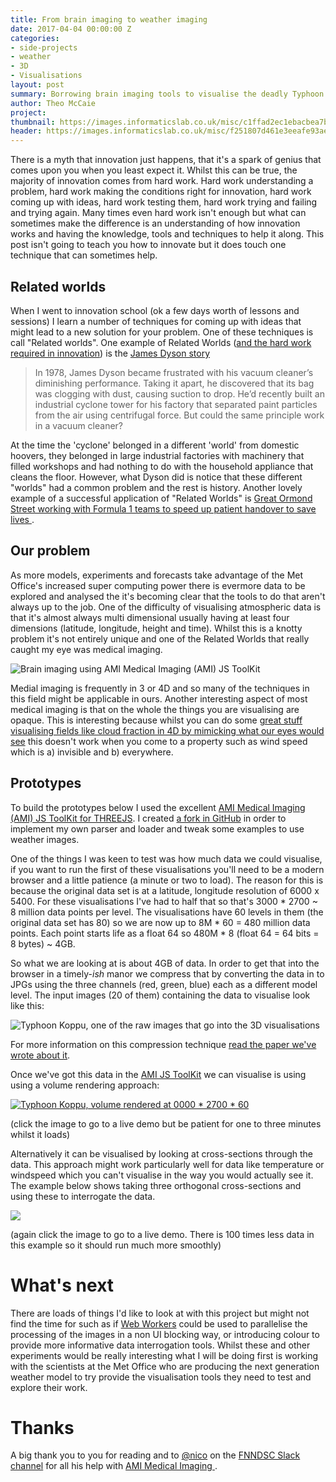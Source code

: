 ```yaml
---
title: From brain imaging to weather imaging
date: 2017-04-04 00:00:00 Z
categories:
- side-projects
- weather
- 3D
- Visualisations
layout: post
summary: Borrowing brain imaging tools to visualise the deadly Typhoon Koppu.
author: Theo McCaie
project:
thumbnail: https://images.informaticslab.co.uk/misc/c1ffad2ec1ebacbea7b124353820b1d3.jpg
header: https://images.informaticslab.co.uk/misc/f251807d461e3eeafe93ae89e273172b.png
---
```


There is a myth that innovation just happens, that it's a spark of genius that comes upon you when you least expect it. Whilst this can be true, the majority of innovation comes from hard work. Hard work understanding a problem, hard work making the conditions right for innovation, hard work coming up with ideas, hard work testing them, hard work trying and failing and trying again. Many times even hard work isn't enough but what can sometimes make the difference is an understanding of how innovation works and having the knowledge, tools and techniques to help it along. This post isn't going to teach you how to innovate but it does touch one technique that can sometimes help.

## Related worlds

When I went to innovation school (ok a few days worth of lessons and sessions) I learn a number of techniques for coming up with ideas that might lead to a new solution for your problem. One of these techniques is call "Related worlds". One example of Related Worlds ([and the hard work required in innovation](http://www.rd.com/advice/work-career/james-dyson-on-creating-a-vacuum-that-actually-well-sucks/)) is the [James Dyson story](https://www.dyson.co.uk/community/aboutdyson.aspx)

> In 1978, James Dyson became frustrated with his vacuum cleaner’s diminishing performance. Taking it apart, he discovered that its bag was clogging with dust, causing suction to drop. He’d recently built an industrial cyclone tower for his factory that separated paint particles from the air using centrifugal force. But could the same principle work in a vacuum cleaner?

At the time the 'cyclone' belonged in a different 'world' from domestic hoovers, they belonged in large industrial factories with machinery that filled workshops and had nothing to do with the household appliance that cleans the floor. However, what Dyson did is notice that these different "worlds" had a common problem and the rest is history. Another lovely example of a successful application of "Related Worlds" is [Great Ormond Street working with Formula 1 teams to speed up patient handover to save lives ](http://www.telegraph.co.uk/news/1527497/Ferrari-pit-stop-saves-Alexanders-life.html).


## Our problem

As more models, experiments and forecasts take advantage of the Met Office's increased super computing power there is evermore data to be explored and analysed the it's becoming clear that the tools to do that aren't always up to the job. One of the difficulty of visualising atmospheric data is that it's almost always multi dimensional usually having at least four dimensions (latitude, longitude, height and time). Whilst this is a knotty problem it's not entirely unique and one of the Related Worlds that really caught my eye was medical imaging.

![Brain imaging using AMI Medical Imaging (AMI) JS ToolKit](https://images.informaticslab.co.uk/misc/5f0f00844b629e87c9f216523ebe144a.gif)

Medial imaging is frequently in 3 or 4D and so many of the techniques in this field might be applicable in ours. Another interesting aspect of most medical imaging is that on the whole the things you are visualising are opaque. This is interesting because whilst you can do some [great stuff visualising fields like cloud fraction in 4D by mimicking what our eyes would see](/projects/three-d-vis.html) this doesn't work when you come to a property such as wind speed which is a) invisible and b) everywhere.

## Prototypes

To build the prototypes below I used the excellent [AMI Medical Imaging (AMI) JS ToolKit for THREEJS](https://github.com/FNNDSC/ami). I created [a fork in GitHub](https://github.com/met-office-lab/ami-weather) in order to implement my own parser and loader and tweak some examples to use weather images.

One of the things I was keen to test was how much data we could visualise, if you want to run the first of these visualisations you'll need to be a modern browser and a little patience (a minute or two to load). The reason for this is because the original data set is at a latitude, longitude resolution of 6000 x 5400. For these visualisations I've had to half that so that's 3000 * 2700 ~ 8 million data points per level. The visualisations have 60 levels in them (the original data set has 80) so we are now up to 8M * 60 = 480 million data points. Each point starts life as a float 64 so 480M *  8 (float 64 = 64 bits = 8 bytes) ~ 4GB.

So what we are looking at is about 4GB of data. In order to get that into the browser in a timely-*ish* manor we compress that by converting the data in to JPGs using the three channels (red, green, blue) each as a different model level. The input images (20 of them) containing the data to visualise look like this:

![Typhoon Koppu, one of the raw images that go into the 3D visualisations](https://images.informaticslab.co.uk/misc/c1ffad2ec1ebacbea7b124353820b1d3.jpg)

For more information on this compression technique [read the paper we've wrote about it](http://www.informaticslab.co.uk/report/2016/04/11/compression-paper.html).

Once we've got this data in the [AMI JS ToolKit](https://github.com/FNNDSC/ami)  we can visualise is using using a volume rendering approach:

[![Typhoon Koppu, volume rendered at 0000 * 2700 * 60 ](https://images.informaticslab.co.uk/misc/551b44555aa86960c8c29a9ec6999d1f.gif)](https://s3-eu-west-1.amazonaws.com/typhoon-koppu/vr_singlepass/index.html)

(click the image to go to a live demo but be patient for one to three minutes whilst it loads)

Alternatively it can be visualised by looking at cross-sections through the data. This approach might work particularly well for data like temperature or windspeed which you can't visualise in the way you would actually see it. The example below shows taking three orthogonal cross-sections and using these to interrogate the data.

[![](https://images.informaticslab.co.uk/misc/cbbf81152e6691016bf9e6ff450a84b1.gif
)](https://s3-eu-west-1.amazonaws.com/typhoon-koppu/typhoon_cloud_planes/index.html)

(again click the image to go to a live demo. There is 100 times less data in this example so it should run much more smoothly)

# What's next

There are loads of things I'd like to look at with this project but might not find the time for such as if [Web Workers](https://developer.mozilla.org/en-US/docs/Web/API/Web_Workers_API/Using_web_workers) could be used to parallelise the processing of the images in a non UI blocking way, or introducing colour to provide more informative data interrogation tools. Whilst these and other experiments would be really interesting what I will be doing first is working with the scientists at the Met Office who are producing the next generation weather model to try provide the visualisation tools they need to test and explore their work.

# Thanks

A big thank you to you for reading and to [@nico](https://fnndsc.slack.com/team/nico) on the [FNNDSC Slack channel](https://fnndsc.slack.com/messages/C14E544G3 ) for all his help with [AMI Medical Imaging ](https://github.com/FNNDSC/ami).
